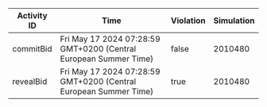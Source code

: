 | Activity ID | Time | Violation | Simulation |
| --- | --- | --- | --- |
| commitBid | Fri May 17 2024 07:28:59 GMT+0200 (Central European Summer Time) | false | 2010480 |
| revealBid | Fri May 17 2024 07:28:59 GMT+0200 (Central European Summer Time) | true | 2010480 |